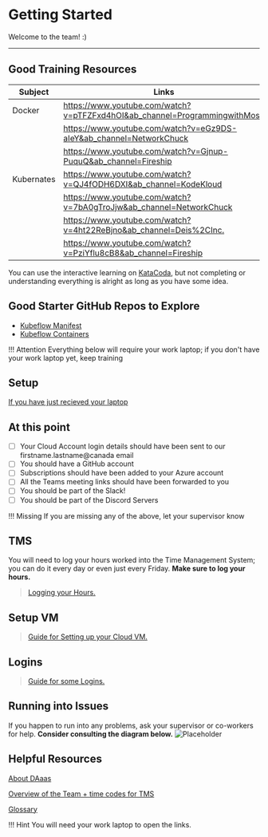 # Getting Started

Welcome to the team! :)

---

## Good Training Resources

| Subject    | Links                                                                        |
| ---------- | ---------------------------------------------------------------------------- |
| Docker     | <https://www.youtube.com/watch?v=pTFZFxd4hOI&ab_channel=ProgrammingwithMosh> |
|            | <https://www.youtube.com/watch?v=eGz9DS-aIeY&ab_channel=NetworkChuck>        |
|            | <https://www.youtube.com/watch?v=Gjnup-PuquQ&ab_channel=Fireship>            |
| Kubernates | <https://www.youtube.com/watch?v=QJ4fODH6DXI&ab_channel=KodeKloud>           |
|            | <https://www.youtube.com/watch?v=7bA0gTroJjw&ab_channel=NetworkChuck>        |
|            | <https://www.youtube.com/watch?v=4ht22ReBjno&ab_channel=Deis%2CInc.>         |
|            | <https://www.youtube.com/watch?v=PziYflu8cB8&ab_channel=Fireship>            |

You can use the interactive learning on
[KataCoda](https://www.katacoda.com/statcan), but not completing or
understanding everything is alright as long as you have some idea.

## Good Starter GitHub Repos to Explore

- [Kubeflow Manifest](https://github.com/statcan/aaw-kubeflow-manifest)
- [Kubeflow Containers](https://github.com/statcan/aaw-kubeflow-containers)

<!-- prettier-ignore -->
!!! Attention
    Everything below will require your work laptop; if you don't have your work laptop yet, keep training

## Setup

[If you have just recieved your laptop](setup.md)

## At this point

- [ ] Your Cloud Account login details should have been sent to our
      firstname.lastname@canada email
- [ ] You should have a GitHub account
- [ ] Subscriptions should have been added to your Azure account
- [ ] All the Teams meeting links should have been forwarded to you
- [ ] You should be part of the Slack!
- [ ] You should be part of the Discord Servers

<!-- prettier-ignore -->
!!! Missing
    If you are missing any of the above, let your supervisor know

## TMS

You will need to log your hours worked into the Time Management System; you can
do it every day or even just every Friday. **Make sure to log your hours.**

> [Logging your Hours.](tms.md)

## Setup VM

> [Guide for Setting up your Cloud VM.](vm.md)

## Logins

> [Guide for some Logins.](login.md)

## Running into Issues

If you happen to run into any problems, ask your supervisor or co-workers for
help.
<strong>Consider consulting the diagram below.</strong>
![Placeholder](images/diagram.png)

## Helpful Resources

[About DAaas](https://confluence.statcan.ca/display/DAaaS/Data+Analytics+as+a+Service)

[Overview of the Team + time codes for TMS ](https://confluence.statcan.ca/display/DAaaS/Startup+1+-+Advanced+Analytics+Workspace)

[Glossary](https://confluence.statcan.ca/display/DAaaS/Glossary)

<!-- prettier-ignore -->
!!! Hint
    You will need your work laptop to open the links.
